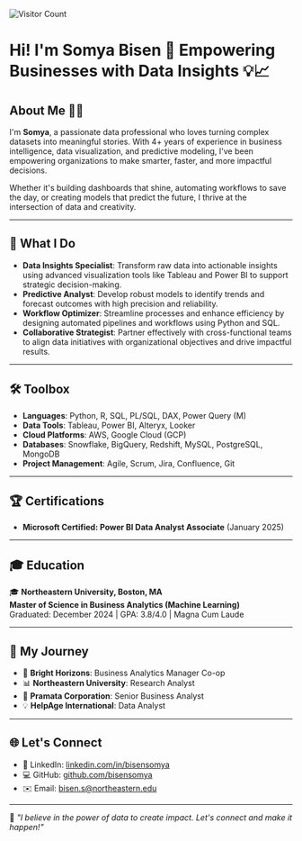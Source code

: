 ![Visitor Count](https://komarev.com/ghpvc/?username=bisensomya&style=flat-square&color=blue)

# Hi! I'm Somya Bisen 🌟 Empowering Businesses with Data Insights 💡📈

## About Me 👨‍💻
I'm **Somya**, a passionate data professional who loves turning complex datasets into meaningful stories. With 4+ years of experience in business intelligence, data visualization, and predictive modeling, I've been empowering organizations to make smarter, faster, and more impactful decisions.

Whether it's building dashboards that shine, automating workflows to save the day, or creating models that predict the future, I thrive at the intersection of data and creativity.

---

## 🌟 What I Do

- **Data Insights Specialist**: Transform raw data into actionable insights using advanced visualization tools like Tableau and Power BI to support strategic decision-making.  
- **Predictive Analyst**: Develop robust models to identify trends and forecast outcomes with high precision and reliability.  
- **Workflow Optimizer**: Streamline processes and enhance efficiency by designing automated pipelines and workflows using Python and SQL.  
- **Collaborative Strategist**: Partner effectively with cross-functional teams to align data initiatives with organizational objectives and drive impactful results.  

---

## 🛠️ Toolbox

- **Languages**: Python, R, SQL, PL/SQL, DAX, Power Query (M)  
- **Data Tools**: Tableau, Power BI, Alteryx, Looker  
- **Cloud Platforms**: AWS, Google Cloud (GCP)  
- **Databases**: Snowflake, BigQuery, Redshift, MySQL, PostgreSQL, MongoDB  
- **Project Management**: Agile, Scrum, Jira, Confluence, Git  

---

## 🏆 Certifications

- **Microsoft Certified: Power BI Data Analyst Associate** (January 2025)

---

## 🎓 Education

🎓 **Northeastern University, Boston, MA**  
**Master of Science in Business Analytics (Machine Learning)**  
Graduated: December 2024 | GPA: 3.8/4.0 | Magna Cum Laude  

---

## 🚀 My Journey

- 🌟 **Bright Horizons**: Business Analytics Manager Co-op  
- 📊 **Northeastern University**: Research Analyst  
- 💼 **Pramata Corporation**: Senior Business Analyst  
- 💡 **HelpAge International**: Data Analyst  

---

## 🌐 Let's Connect

- 🔗 LinkedIn: [linkedin.com/in/bisensomya](https://linkedin.com/in/bisensomya)  
- 💻 GitHub: [github.com/bisensomya](https://github.com/bisensomya)  
- ✉️ Email: bisen.s@northeastern.edu  

---

🌟 *"I believe in the power of data to create impact. Let's connect and make it happen!"*
